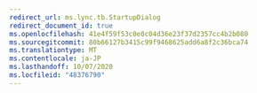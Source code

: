 ```yaml
---
redirect_url: ms.lync.tb.StartupDialog
redirect_document_id: true
ms.openlocfilehash: 41e4f59f53c0e0c04d36e23f37d2357cc4b2b080
ms.sourcegitcommit: 80b66127b3415c99f9468625add6a8f2c36bca74
ms.translationtype: MT
ms.contentlocale: ja-JP
ms.lasthandoff: 10/07/2020
ms.locfileid: "48376790"
---
```

